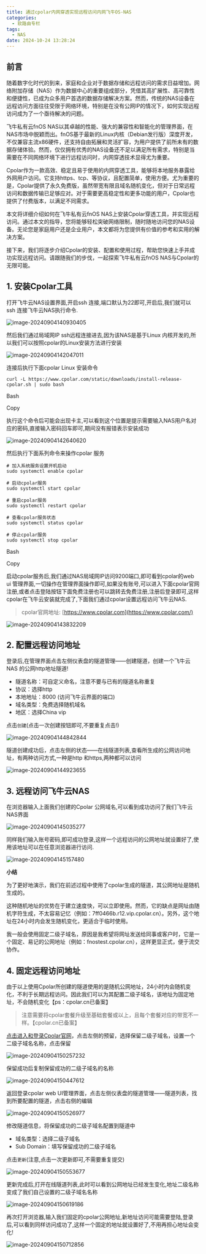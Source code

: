 ```yaml
---
title: 通过cpolar内网穿透实现远程访问内网飞牛OS-NAS
categories:
  - 软路由专栏
tags:
  - NAS
date: 2024-10-24 13:28:24
---
```




## 前言

随着数字化时代的到来，家庭和企业对于数据存储和远程访问的需求日益增加。网络附加存储（NAS）作为数据中心的重要组成部分，凭借其高扩展性、高可靠性和便捷性，已成为众多用户首选的数据存储解决方案。然而，传统的NAS设备在远程访问方面往往受限于网络环境，特别是在没有公网IP的情况下，如何实现远程访问成为了一个亟待解决的问题。

飞牛私有云fnOS NAS以其卓越的性能、强大的兼容性和智能化的管理界面，在NAS市场中脱颖而出。fnOS基于最新的Linux内核（Debian发行版）深度开发，不仅兼容主流x86硬件，还支持自由拓展和灵活扩容，为用户提供了前所未有的数据存储体验。然而，仅仅拥有优秀的NAS设备还不足以满足所有需求，特别是当需要在不同网络环境下进行远程访问时，内网穿透技术显得尤为重要。

Cpolar作为一款高效、稳定且易于使用的内网穿透工具，能够将本地服务暴露给外网用户访问。它支持https、tcp、等协议，且配置简单，使用方便。尤为重要的是，Cpolar提供了永久免费版，虽然带宽有限且域名随机变化，但对于日常远程访问和数据传输已足够应对。对于需要更高稳定性和更多功能的用户，Cpolar也提供了付费版本，以满足不同需求。

本文将详细介绍如何在飞牛私有云fnOS NAS上安装Cpolar穿透工具，并实现远程访问。通过本文的指导，您将能够轻松突破网络限制，随时随地访问您的NAS设备。无论您是家庭用户还是企业用户，本文都将为您提供有价值的参考和实用的解决方案。

接下来，我们将逐步介绍Cpolar的安装、配置和使用过程，帮助您快速上手并成功实现远程访问。请跟随我们的步伐，一起探索飞牛私有云fnOS NAS与Cpolar的无限可能。



## 1. 安装Cpolar工具

打开飞牛云NAS设置界面,开启ssh 连接,端口默认为22即可,开启后,我们就可以ssh 连接飞牛云NAS执行命令.

![image-20240904140930405](https://app.fekepj.com/list-tu/2024/10/24/2845afa50932e874686fce69913d68a4.png)

然后我们通过局域网IP ssh远程连接进去,因为该NAS是基于Linux 内核开发的,所以我们可以按照cpolar的Linux安装方法进行安装

![image-20240904142047011](https://app.fekepj.com/list-tu/2024/10/24/a3cebecf1d8ab9ba97e0b59cc5f15a79.png)

连接后执行下面cpolar Linux 安装命令

```shell
curl -L https://www.cpolar.com/static/downloads/install-release-cpolar.sh | sudo bash
```

Bash

Copy

执行这个命令后可能会出现卡主,可以看到这个位置是提示需要输入NAS用户名对应的密码,直接输入密码回车即可,期间没有报错表示安装成功

![image-20240904142640620](https://app.fekepj.com/list-tu/2024/10/24/cc0332a9bb13f795a7d6e38f5fe97be9.png)

然后执行下面系列命令来操作cpolar 服务

```shell
# 加入系统服务设置开机启动
sudo systemctl enable cpolar

# 启动cpolar服务
sudo systemctl start cpolar

# 重启cpolar服务
sudo systemctl restart cpolar

# 查看cpolar服务状态
sudo systemctl status cpolar

# 停止cpolar服务
sudo systemctl stop cpolar
```

Bash

Copy

启动cpolar服务后,我们通过NAS局域网IP访问9200端口,即可看到cpolar的web ui 管理界面,一切操作在管理界面操作即可,如果没有账号,可以进入下面cpolar官网注册,或者点击登陆按钮下面免费注册也可以跳转去免费注册,注册后登录即可,这样cpolar在飞牛云安装就完成了,下面我们通过cpolar设置远程访问飞牛云NAS.

> cpolar官网地址: [https://www.cpolar.com](https://www.cpolar.com/)

![image-20240904143832209](https://app.fekepj.com/list-tu/2024/10/24/3f1d0dbdb4b785be2801d619ad97e507.png)



## 2. 配置远程访问地址

登录后,在管理界面点击左侧仪表盘的隧道管理——创建隧道，创建一个飞牛云NAS 的公网http地址隧道!

- 隧道名称：可自定义命名，注意不要与已有的隧道名称重复
- 协议：选择http
- 本地地址：8000 (访问飞牛云界面的端口)
- 域名类型：免费选择随机域名
- 地区：选择China vip

点击`创建`(点击一次创建按钮即可,不要重复点击!)

![image-20240904144842844](https://app.fekepj.com/list-tu/2024/10/24/9da335da16620235460224629a4e97d9.png)

隧道创建成功后，点击左侧的状态——在线隧道列表,查看所生成的公网访问地址，有两种访问方式,一种是http 和https,两种都可以访问

![image-20240904144923655](https://app.fekepj.com/list-tu/2024/10/24/ba99764b8d010f095afeb2e710972040.png)



## 3. 远程访问飞牛云NAS

在浏览器输入上面我们创建的Cpolar 公网域名,可以看到成功访问了我们飞牛云NAS界面

![image-20240904145035277](https://app.fekepj.com/list-tu/2024/10/24/cc10b712926e6d2ef4f6127111231e2e.png)

同样我们输入账号密码,即可成功登录,这样一个远程访问的公网地址就设置好了,使用该地址可以在任意浏览器进行访问.

![image-20240904145157480](https://app.fekepj.com/list-tu/2024/10/24/b34b528bc1425a011db4d68e719ebc91.png)

**小结**

为了更好地演示，我们在前述过程中使用了cpolar生成的隧道，其公网地址是随机生成的。

这种随机地址的优势在于建立速度快，可以立即使用。然而，它的缺点是网址由随机字符生成，不太容易记忆（例如：7ff0466b.r12.vip.cpolar.cn）。另外，这个地址在24小时内会发生随机变化，更适合于临时使用。

我一般会使用固定二级子域名，原因是我希望将网址发送给同事或客户时，它是一个固定、易记的公网地址（例如：fnostest.cpolar.cn），这样更显正式，便于流交协作。



## 4. 固定远程访问地址

由于以上使用Cpolar所创建的隧道使用的是随机公网地址，24小时内会随机变化，不利于长期远程访问。因此我们可以为其配置二级子域名，该地址为固定地址，不会随机变化【ps：cpolar.cn已备案】

> 注意需要将cpolar套餐升级至基础套餐或以上，且每个套餐对应的带宽不一样。【cpolar.cn已备案】

[点击进入和登录Cpolar官网](https://dashboard.cpolar.com/)，点击左侧的预留，选择保留二级子域名，设置一个二级子域名名称，点击保留

![image-20240904150257232](https://app.fekepj.com/list-tu/2024/10/24/032c6de7c3edaa5a6580be29e3f3ca56.png)

保留成功后复制保留成功的二级子域名的名称

![image-20240904150447612](https://app.fekepj.com/list-tu/2024/10/24/be8f9750430528189ded55c50f3807e0.png)

返回登录cpolar web UI管理界面，点击左侧仪表盘的隧道管理——隧道列表，找到所要配置的隧道，点击右侧的编辑

![image-20240904150526977](https://app.fekepj.com/list-tu/2024/10/24/d162478b5468ead7232603a980b33f51.png)

修改隧道信息，将保留成功的二级子域名配置到隧道中

- 域名类型：选择二级子域名
- Sub Domain：填写保留成功的二级子域名

点击`更新`(注意,点击一次更新即可,不需要重复提交)

![image-20240904150553677](https://app.fekepj.com/list-tu/2024/10/24/df5c54ac981939ba401e3a0cd4a20793.png)

更新完成后,打开在线隧道列表,此时可以看到公网地址已经发生变化,地址二级名称变成了我们自己设置的二级子域名名称

![image-20240904150619186](https://app.fekepj.com/list-tu/2024/10/24/65a235d06017580703b5434396fd0a63.png)

再次打开浏览器,输入我们固定的cpolar公网地址,新地址访问可能需要登陆,登录后,可以看到同样访问成功了,这样一个固定的地址就设置好了,不用再担心地址会变化!

![image-20240904150712856](https://app.fekepj.com/list-tu/2024/10/24/e2a5bb915457140004092a0a70055d25.png)